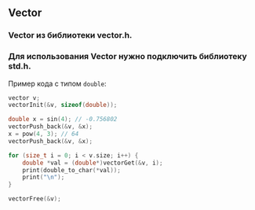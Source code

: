 ## Vector
### Vector из библиотеки vector.h.
### Для использования Vector нужно подключить библиотеку std.h.
Пример кода с типом `double`:
```c
vector v;
vectorInit(&v, sizeof(double));

double x = sin(4); // -0.756802
vectorPush_back(&v, &x);
x = pow(4, 3); // 64
vectorPush_back(&v, &x);

for (size_t i = 0; i < v.size; i++) {
    double *val = (double*)vectorGet(&v, i);
    print(double_to_char(*val));
    print("\n");
}

vectorFree(&v);
```
